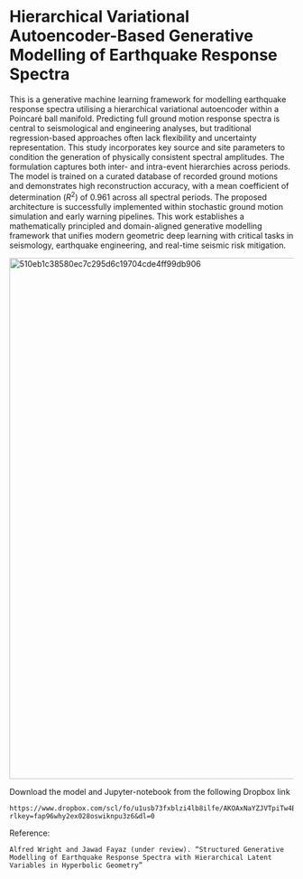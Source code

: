 # Hierarchical Variational Autoencoder-Based Generative Modelling of Earthquake Response Spectra

This is a generative machine learning framework for modelling earthquake response spectra utilising a hierarchical variational autoencoder within a Poincaré ball manifold. Predicting full ground motion response spectra is central to seismological and engineering analyses, but traditional regression-based approaches often lack flexibility and uncertainty representation. This study incorporates key source and site parameters to condition the generation of physically consistent spectral amplitudes. The formulation captures both inter- and intra-event hierarchies across periods. The model is trained on a curated database of recorded ground motions and demonstrates high reconstruction accuracy, with a mean coefficient of determination ($R^2$) of $0.961$ across all spectral periods. The proposed architecture is successfully implemented within stochastic ground motion simulation and early warning pipelines. This work establishes a mathematically principled and domain-aligned generative modelling framework that unifies modern geometric deep learning with critical tasks in seismology, earthquake engineering, and real-time seismic risk mitigation.

<img width="2530" height="922" alt="510eb1c38580ec7c295d6c19704cde4ff99db906" src="https://github.com/user-attachments/assets/ca34d720-1107-48cb-8a3c-3bf2be488104" />


Download the model and Jupyter-notebook from the following Dropbox link

    https://www.dropbox.com/scl/fo/u1usb73fxblzi4lb8ilfe/AKOAxNaYZJVTpiTw4BRLNsk?rlkey=fap96why2ex028oswiknpu3z6&dl=0


Reference:

    Alfred Wright and Jawad Fayaz (under review). “Structured Generative Modelling of Earthquake Response Spectra with Hierarchical Latent Variables in Hyperbolic Geometry”
